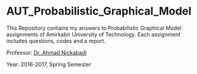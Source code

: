 # AUT_Probabilistic_Graphical_Model
This Repository contains my answers to Probabilistic Graphical Model assignments of Amirkabir University of Technology. Each assignment includes questions, codes and a report.

Professor: [Dr. Ahmad Nickabadi](https://ce.aut.ac.ir/~nikabadi/)

Year: 2016-2017, Spring Semester
